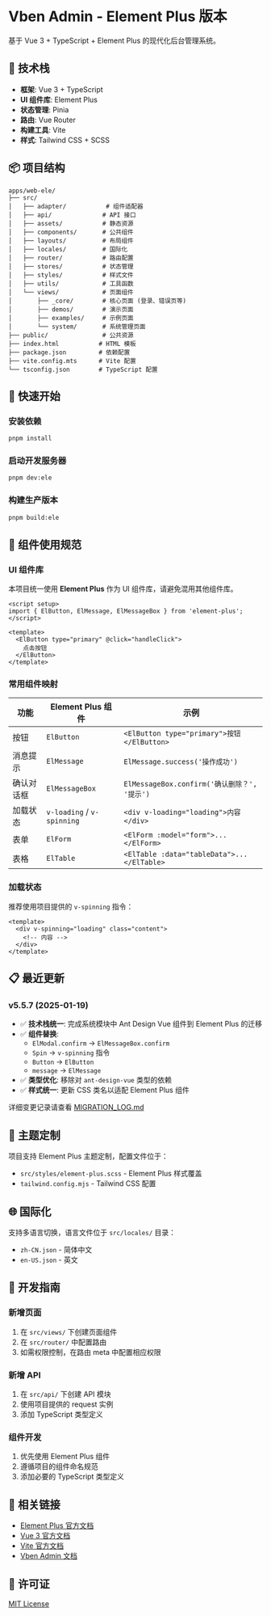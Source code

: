 # Vben Admin - Element Plus 版本

基于 Vue 3 + TypeScript + Element Plus 的现代化后台管理系统。

## 🎯 技术栈

- **框架**: Vue 3 + TypeScript
- **UI 组件库**: Element Plus
- **状态管理**: Pinia
- **路由**: Vue Router
- **构建工具**: Vite
- **样式**: Tailwind CSS + SCSS

## 📦 项目结构

```
apps/web-ele/
├── src/
│   ├── adapter/           # 组件适配器
│   ├── api/              # API 接口
│   ├── assets/           # 静态资源
│   ├── components/       # 公共组件
│   ├── layouts/          # 布局组件
│   ├── locales/          # 国际化
│   ├── router/           # 路由配置
│   ├── stores/           # 状态管理
│   ├── styles/           # 样式文件
│   ├── utils/            # 工具函数
│   └── views/            # 页面组件
│       ├── _core/        # 核心页面 (登录、错误页等)
│       ├── demos/        # 演示页面
│       ├── examples/     # 示例页面
│       └── system/       # 系统管理页面
├── public/               # 公共资源
├── index.html           # HTML 模板
├── package.json         # 依赖配置
├── vite.config.mts      # Vite 配置
└── tsconfig.json        # TypeScript 配置
```

## 🚀 快速开始

### 安装依赖
```bash
pnpm install
```

### 启动开发服务器
```bash
pnpm dev:ele
```

### 构建生产版本
```bash
pnpm build:ele
```

## 🔧 组件使用规范

### UI 组件库
本项目统一使用 **Element Plus** 作为 UI 组件库，请避免混用其他组件库。

```vue
<script setup>
import { ElButton, ElMessage, ElMessageBox } from 'element-plus';
</script>

<template>
  <ElButton type="primary" @click="handleClick">
    点击按钮
  </ElButton>
</template>
```

### 常用组件映射

| 功能 | Element Plus 组件 | 示例 |
|------|------------------|------|
| 按钮 | `ElButton` | `<ElButton type="primary">按钮</ElButton>` |
| 消息提示 | `ElMessage` | `ElMessage.success('操作成功')` |
| 确认对话框 | `ElMessageBox` | `ElMessageBox.confirm('确认删除？', '提示')` |
| 加载状态 | `v-loading` / `v-spinning` | `<div v-loading="loading">内容</div>` |
| 表单 | `ElForm` | `<ElForm :model="form">...</ElForm>` |
| 表格 | `ElTable` | `<ElTable :data="tableData">...</ElTable>` |

### 加载状态
推荐使用项目提供的 `v-spinning` 指令：

```vue
<template>
  <div v-spinning="loading" class="content">
    <!-- 内容 -->
  </div>
</template>
```

## 📋 最近更新

### v5.5.7 (2025-01-19)
- ✅ **技术栈统一**: 完成系统模块中 Ant Design Vue 组件到 Element Plus 的迁移
- ✅ **组件替换**: 
  - `ElModal.confirm` → `ElMessageBox.confirm`
  - `Spin` → `v-spinning` 指令
  - `Button` → `ElButton`
  - `message` → `ElMessage`
- ✅ **类型优化**: 移除对 `ant-design-vue` 类型的依赖
- ✅ **样式统一**: 更新 CSS 类名以适配 Element Plus 组件

详细变更记录请查看 [MIGRATION_LOG.md](./MIGRATION_LOG.md)

## 🎨 主题定制

项目支持 Element Plus 主题定制，配置文件位于：
- `src/styles/element-plus.scss` - Element Plus 样式覆盖
- `tailwind.config.mjs` - Tailwind CSS 配置

## 🌐 国际化

支持多语言切换，语言文件位于 `src/locales/` 目录：
- `zh-CN.json` - 简体中文
- `en-US.json` - 英文

## 📖 开发指南

### 新增页面
1. 在 `src/views/` 下创建页面组件
2. 在 `src/router/` 中配置路由
3. 如需权限控制，在路由 meta 中配置相应权限

### 新增 API
1. 在 `src/api/` 下创建 API 模块
2. 使用项目提供的 request 实例
3. 添加 TypeScript 类型定义

### 组件开发
1. 优先使用 Element Plus 组件
2. 遵循项目的组件命名规范
3. 添加必要的 TypeScript 类型定义

## 🔗 相关链接

- [Element Plus 官方文档](https://element-plus.org/)
- [Vue 3 官方文档](https://vuejs.org/)
- [Vite 官方文档](https://vitejs.dev/)
- [Vben Admin 文档](https://doc.vben.pro/)

## 📄 许可证

[MIT License](../../LICENSE)
